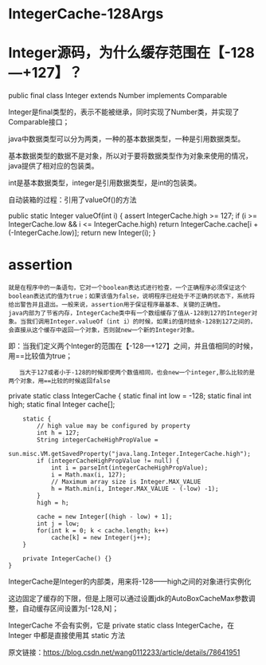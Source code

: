 # IntegerCache-128Args

# Integer源码，为什么缓存范围在【-128—+127】？

public final class Integer extends Number implements Comparable<Integer>
 

Integer是final类型的，表示不能被继承，同时实现了Number类，并实现了Comparable接口；

java中数据类型可以分为两类，一种的基本数据类型，一种是引用数据类型。

基本数据类型的数据不是对象，所以对于要将数据类型作为对象来使用的情况，java提供了相对应的包装类。

int是基本数据类型，integer是引用数据类型，是int的包装类。

自动装箱的过程：引用了valueOf()的方法

 public static Integer valueOf(int i) {
        assert IntegerCache.high >= 127;
        if (i >= IntegerCache.low && i <= IntegerCache.high)
            return IntegerCache.cache[i + (-IntegerCache.low)];
        return new Integer(i);
    }
# assertion
    就是在程序中的一条语句，它对一个boolean表达式进行检查，一个正确程序必须保证这个boolean表达式的值为true；如果该值为false，说明程序已经处于不正确的状态下，系统将给出警告并且退出。一般来说，assertion用于保证程序最基本、关键的正确性。
    java内部为了节省内存，IntegerCache类中有一个数组缓存了值从-128到127的Integer对象。当我们调用Integer.valueOf（int i）的时候，如果i的值时结余-128到127之间的，会直接从这个缓存中返回一个对象，否则就new一个新的Integer对象。

 

即：当我们定义两个Integer的范围在【-128—+127】之间，并且值相同的时候，用==比较值为true；

       当大于127或者小于-128的时候即使两个数值相同，也会new一个integer,那么比较的是两个对象，用==比较的时候返回false

 

  private static class IntegerCache {
        static final int low = -128;
        static final int high;
        static final Integer cache[];
 
        static {
            // high value may be configured by property
            int h = 127;
            String integerCacheHighPropValue =
                sun.misc.VM.getSavedProperty("java.lang.Integer.IntegerCache.high");
            if (integerCacheHighPropValue != null) {
                int i = parseInt(integerCacheHighPropValue);
                i = Math.max(i, 127);
                // Maximum array size is Integer.MAX_VALUE
                h = Math.min(i, Integer.MAX_VALUE - (-low) -1);
            }
            high = h;
 
            cache = new Integer[(high - low) + 1];
            int j = low;
            for(int k = 0; k < cache.length; k++)
                cache[k] = new Integer(j++);
        }
 
        private IntegerCache() {}
    }

IntegerCache是Integer的内部类，用来将-128——high之间的对象进行实例化

 

这边固定了缓存的下限，但是上限可以通过设置jdk的AutoBoxCacheMax参数调整，自动缓存区间设置为[-128,N]；

IntegerCache 不会有实例，它是 private static class IntegerCache，在 Integer 中都是直接使用其 static 方法

原文链接：https://blog.csdn.net/wang0112233/article/details/78641951
